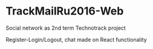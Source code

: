 # TrackMailRu2016-Web
Social network as 2nd term Technotrack project

Register-Login/Logout, chat made on React functionality
